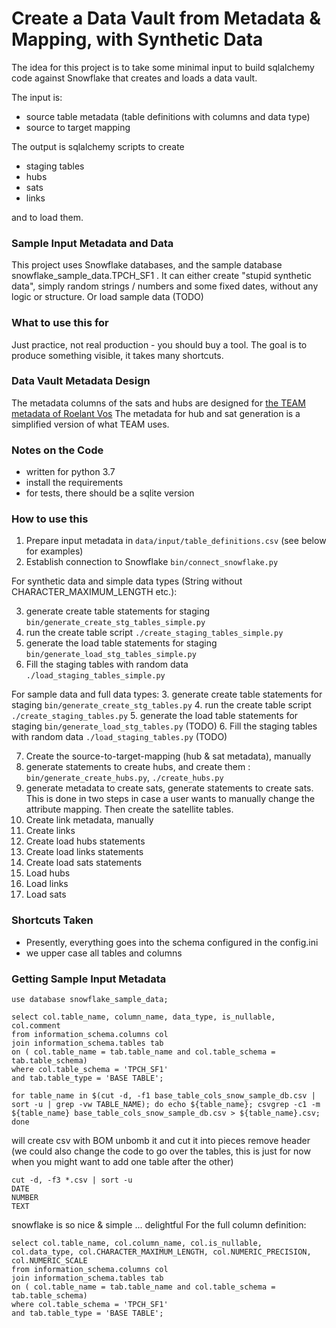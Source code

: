 # Create a Data Vault from Metadata & Mapping, with Synthetic Data 

The idea for this project is to take some minimal input to build sqlalchemy code against Snowflake that creates and loads a data vault.

The input is:

* source table metadata (table definitions with columns and data type) 
* source to target mapping

The output is sqlalchemy scripts to create

* staging tables
* hubs
* sats
* links

and to load them.

### Sample Input Metadata and Data

This project uses Snowflake databases, and the sample database snowflake_sample_data.TPCH_SF1 .
It can either create "stupid synthetic data", simply random strings / numbers and some fixed dates, without any logic or structure. Or load sample data (TODO)

### What to use this for

Just practice, not real production - you should buy a tool.
The goal is to produce something visible, it takes many shortcuts.

### Data Vault Metadata Design

The metadata columns of the sats and hubs are designed for [the TEAM metadata of Roelant Vos](https://github.com/RoelantVos/TEAM)
The metadata for hub and sat generation is a simplified version of what TEAM uses.

### Notes on the Code

* written for python 3.7
* install the requirements
* for tests, there should be a sqlite version

### How to use this

1. Prepare input metadata in `data/input/table_definitions.csv` (see below for examples)
2. Establish connection to Snowflake `bin/connect_snowflake.py`

For synthetic data and simple data types (String without CHARACTER_MAXIMUM_LENGTH etc.):

3. generate create table statements for staging `bin/generate_create_stg_tables_simple.py`
4. run the create table script `./create_staging_tables_simple.py`
5. generate the load table statements for staging `bin/generate_load_stg_tables_simple.py`
6. Fill the staging tables with random data `./load_staging_tables_simple.py`

For sample data and full data types:
3. generate create table statements for staging `bin/generate_create_stg_tables.py`
4. run the create table script `./create_staging_tables.py`
5. generate the load table statements for staging `bin/generate_load_stg_tables.py` (TODO)
6. Fill the staging tables with random data `./load_staging_tables.py` (TODO)

7. Create the source-to-target-mapping (hub & sat metadata), manually 
8. generate statements to create hubs, and create them : `bin/generate_create_hubs.py`, `./create_hubs.py`
8. generate metadata to create sats, generate statements to create sats. This is done in two steps in case a user wants to manually change the attribute mapping. Then create the satellite tables. 
9. Create link metadata, manually
9. Create links
10. Create load hubs statements
11. Create load links statements
12. Create load sats statements
13. Load hubs
14. Load links
15. Load sats

### Shortcuts Taken

* Presently, everything goes into the schema configured in the config.ini
* we upper case all tables and columns

### Getting Sample Input Metadata

```
use database snowflake_sample_data;

select col.table_name, column_name, data_type, is_nullable, col.comment 
from information_schema.columns col 
join information_schema.tables tab
on ( col.table_name = tab.table_name and col.table_schema = tab.table_schema)
where col.table_schema = 'TPCH_SF1'
and tab.table_type = 'BASE TABLE';

for table_name in $(cut -d, -f1 base_table_cols_snow_sample_db.csv | sort -u | grep -vw TABLE_NAME); do echo ${table_name}; csvgrep -c1 -m ${table_name} base_table_cols_snow_sample_db.csv > ${table_name}.csv; done

```
will create csv with BOM
unbomb it and cut it into pieces
remove header
(we could also change the code to go over the tables, this is just for now when you might want to add one table after the other)


```
cut -d, -f3 *.csv | sort -u
DATE
NUMBER
TEXT

```
snowflake is so nice & simple ... delightful
For the full column definition:

```
select col.table_name, col.column_name, col.is_nullable, col.data_type, col.CHARACTER_MAXIMUM_LENGTH, col.NUMERIC_PRECISION, col.NUMERIC_SCALE
from information_schema.columns col 
join information_schema.tables tab
on ( col.table_name = tab.table_name and col.table_schema = tab.table_schema)
where col.table_schema = 'TPCH_SF1'
and tab.table_type = 'BASE TABLE';
```


